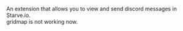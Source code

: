 An extension that allows you to view and send discord messages in Starve.io.<br>gridmap is not working now.
